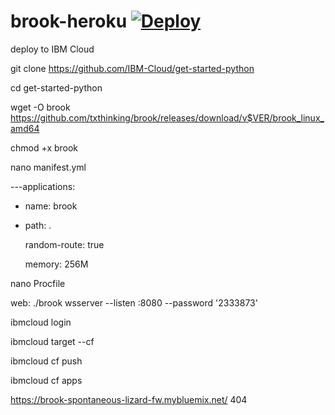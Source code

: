 # brook-heroku [![Deploy](https://www.herokucdn.com/deploy/button.png)](https://heroku.com/deploy)

deploy to IBM Cloud

git clone https://github.com/IBM-Cloud/get-started-python

cd get-started-python

wget -O brook https://github.com/txthinking/brook/releases/download/v$VER/brook_linux_amd64

chmod +x brook

nano manifest.yml

---applications:

 - name: brook
 - 
   path: .
   
   random-route: true
   
   memory: 256M

nano Procfile

web: ./brook wsserver --listen :8080 --password '2333873'

ibmcloud login

ibmcloud target --cf

ibmcloud cf push

ibmcloud cf apps

https://brook-spontaneous-lizard-fw.mybluemix.net/   404
